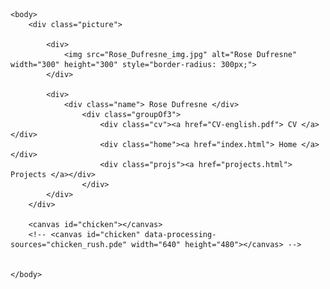 
<html>
    <head>
        <title> Rose Dufresne </title>
        <script type="text/javascript" src="processing.js"></script>
        <script type="text/processing" data-processing-target="chicken">
            void setup() {
            size(200, 200);
            background(100);
            stroke(255);
            ellipse(50, 50, 25, 25);
            println('hello web!');
            }
        </script>
        <link rel="stylesheet" href="styles.css">
    </head>

    <body>
        <div class="picture">
        
            <div> 
                <img src="Rose_Dufresne_img.jpg" alt="Rose Dufresne" width="300" height="300" style="border-radius: 300px;">
            </div>

            <div>
                <div class="name"> Rose Dufresne </div>
                    <div class="groupOf3">
                        <div class="cv"><a href="CV-english.pdf"> CV </a></div>
                        <div class="home"><a href="index.html"> Home </a></div>
                        <div class="projs"><a href="projects.html"> Projects </a></div>
                    </div>
            </div>
        </div>

        <canvas id="chicken"></canvas>
        <!-- <canvas id="chicken" data-processing-sources="chicken_rush.pde" width="640" height="480"></canvas> -->
        

    </body>

</html>
